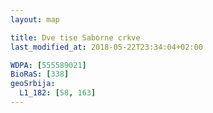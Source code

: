 ```yaml
---
layout: map

title: Dve tise Saborne crkve
last_modified_at: 2018-05-22T23:34:04+02:00

WDPA: [555589021]
BioRaS: [338]
geoSrbija:
  L1_182: [58, 163]
---
```

